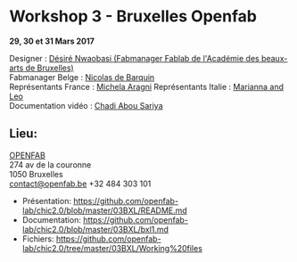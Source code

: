 # Workshop 3 - Bruxelles Openfab
**29, 30 et 31 Mars 2017**

Designer : [Désiré Nwaobasi (Fabmanager Fablab de l'Académie des beaux-arts de Bruxelles)](https://www.facebook.com/fablab.arba.esa/)  
Fabmanager Belge : [Nicolas de Barquin](http://www.openfab.be/)  
Représentants France : [Michela Aragni](http://www.pointcarre.coop/)
Représentants Italie : [Marianna and Leo](https://www.mdbr.it/)  
Documentation vidéo : [Chadi Abou Sariya](http://www.miam-miam.eu/fr/home/)  

## Lieu: ##
[OPENFAB](http://www.openfab.be/)  
274 av de la couronne  
1050 Bruxelles  
contact@openfab.be
+32 484 303 101





- Présentation: https://github.com/openfab-lab/chic2.0/blob/master/03BXL/README.md  
- Documentation: https://github.com/openfab-lab/chic2.0/blob/master/03BXL/bxl1.md  
- Fichiers: https://github.com/openfab-lab/chic2.0/tree/master/03BXL/Working%20files

